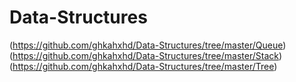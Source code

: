 # Data-Structures
<QUEUE>(https://github.com/ghkahxhd/Data-Structures/tree/master/Queue)
<STACK>(https://github.com/ghkahxhd/Data-Structures/tree/master/Stack)
<TREE>(https://github.com/ghkahxhd/Data-Structures/tree/master/Tree)
